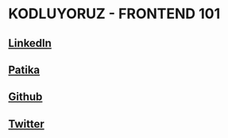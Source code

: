 # KODLUYORUZ - FRONTEND 101

## [Linkedln](https://www.linkedin.com/in/abdullahkskn/)
## [Patika](https://app.patika.dev/abdubey)
## [Github](https://github.com/AbdllhKskn)
## [Twitter](https://twitter.com/sadeceabdu)

